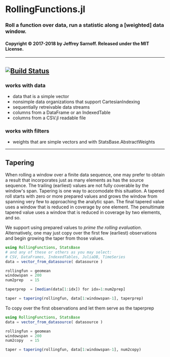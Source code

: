 # RollingFunctions.jl

### Roll a function over data, run a statistic along a [weighted] data window.

#### Copyright © 2017-2018 by Jeffrey Sarnoff.  Released under the MIT License.

-----

[![Build Status](https://travis-ci.org/JeffreySarnoff/RollingFunctions.jl.svg?branch=master)](https://travis-ci.org/JeffreySarnoff/RollingFunctions.jl)
-----

### works with data
- data that is a simple vector
- nonsimple data organizations that support CartesianIndexing
- sequentially retreivable data streams
- columns from a DataFrame or an IndexedTable
- columns from a CSV.jl readable file

### works with filters
- weights that are simple vectors and with StatsBase.AbstractWeights

---------

## Tapering

When rolling a window over a finite data sequence, one may prefer
to obtain a result that incorporates just as many elements as has
the source sequence.  The trailing (earliest) values are not fully
coverable by the window's span.  Tapering is one way to accomodate
this situation.  A tapered roll starts with zero or more prepared
values and grows the window from spanning very few to approaching
the analytic span.  The final tapered value uses a window that is
reduced in coverage by one element. The penultimate tapered value
uses a window that is reduced in coverage by two elements, and so.

We support using prepared values to _prime the rolling evaluation_.
Alternatively, one may just copy over the first few (earliest)
observations and begin growing the taper from those values.

```julia
using RollingFunctions, StatsBase
# and any of these or others as you may select:
# CSV, DataFrames, IndexedTables, JuliaDB, TimeSeries 
data = vector_from_datasource( datasource )

rollingfun = geomean
windowspan = 200
num2prep   = 15

taperprep  = [median(data[1:idx]) for idx=1:num2prep]

taper = tapering(rollingfun, data[1:windowspan-1], taperprep)
```
To copy over the first observations and let them serve as the taperprep
```julia
using RollingFunctions, StatsBase
data = vector_from_datasource( datasource )

rollingfun = geomean
windowspan = 200
num2copy   = 15

taper = tapering(rollingfun, data[1:windowspan-1], num2copy)
```
